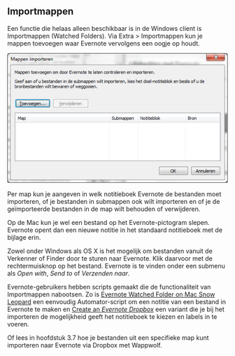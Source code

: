 ## Importmappen

Een functie die helaas alleen beschikbaar is in de Windows client is Importmappen (Watched Folders). Via Extra > Importmappen kun je mappen toevoegen waar Evernote vervolgens een oogje op houdt.

![Evernote Importmappen](images/112_import_mappen.png)

Per map kun je aangeven in welk notitieboek Evernote de bestanden moet importeren, of je bestanden in submappen ook wilt importeren en of je de geïmporteerde bestanden in de map wilt behouden of verwijderen.

Op de Mac kun je wel een bestand op het Evernote-pictogram slepen. Evernote opent dan een nieuwe notitie in het standaard notitieboek met de bijlage erin.

Zowel onder Windows als OS X is het mogelijk om bestanden vanuit de Verkenner of Finder door te sturen naar Evernote. Klik daarvoor met de rechtermuisknop op het bestand. Evernote is te vinden onder een submenu als *Open with*, *Send to* of *Verzenden naar*.

Evernote-gebruikers hebben scripts gemaakt die de functionaliteit van Importmappen nabootsen. Zo is [Evernote Watched Folder on Mac Snow Leopard](http://iformattable.blogspot.nl/2012/01/evernote-watched-folder-on-mac-snow.html) een eenvoudig Automator-script om een notitie van een bestand in Evernote te maken en [Create an *Evernote Dropbox*](http://veritrope.com/tech/evernote-desktop-folder/) een variant die je bij het importeren de mogelijkheid geeft het notitieboek te kiezen en labels in te voeren.

Of lees in hoofdstuk 3.7 hoe je bestanden uit een specifieke map kunt importeren naar Evernote via Dropbox met Wappwolf.
